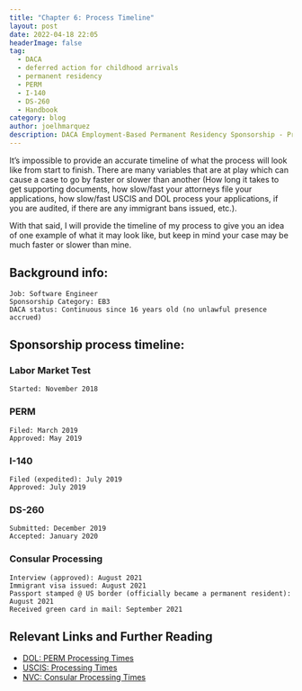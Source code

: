 ```yaml
---
title: "Chapter 6: Process Timeline"
layout: post
date: 2022-04-18 22:05
headerImage: false
tag:
  - DACA
  - deferred action for childhood arrivals
  - permanent residency
  - PERM
  - I-140
  - DS-260
  - Handbook
category: blog
author: joelhmarquez
description: DACA Employment-Based Permanent Residency Sponsorship - Process Timeline
---
```


It’s impossible to provide an accurate timeline of what the process will look like from start to finish. There are many variables that are at play which can cause a case to go by faster or slower than another (How long it takes to get supporting documents, how slow/fast your attorneys file your applications, how slow/fast USCIS and DOL process your applications, if you are audited, if there are any immigrant bans issued, etc.).

With that said, I will provide the timeline of my process to give you an idea of one example of what it may look like, but keep in mind your case may be much faster or slower than mine.

## Background info:
	Job: Software Engineer
	Sponsorship Category: EB3
	DACA status: Continuous since 16 years old (no unlawful presence accrued)
	
## Sponsorship process timeline:

### Labor Market Test
	Started: November 2018

### PERM
	Filed: March 2019
	Approved: May 2019

### I-140
	Filed (expedited): July 2019
	Approved: July 2019

### DS-260
	Submitted: December 2019
	Accepted: January 2020

### Consular Processing
	Interview (approved): August 2021
	Immigrant visa issued: August 2021
	Passport stamped @ US border (officially became a permanent resident): August 2021
	Received green card in mail: September 2021

## Relevant Links and Further Reading
- [DOL: PERM Processing Times](https://flag.dol.gov/processingtimes)
- [USCIS: Processing Times](https://egov.uscis.gov/processing-times/)
- [NVC: Consular Processing Times](https://travel.state.gov/content/travel/en/us-visas/immigrate/nvc-timeframes.html)